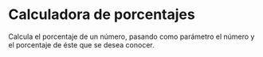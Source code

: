 # Calculadora de porcentajes

Calcula el porcentaje de un número, pasando como parámetro el número y el porcentaje de éste que se desea conocer.
